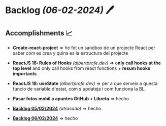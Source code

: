 # Backlog *(06-02-2024)* :pen:

## Accomplishments :chart_with_upwards_trend:

- **Create-react-project** => he fet un sandbox de un projecte React per saber com es crea y quina es la estructura del projecte

- **ReactJS 18: Rules of Hooks** *(albertprofe.dev)* => o**nly call hooks at the top level** and only call hooks from react functions + **resum hooks importants**

- **ReactJS 18: useState** *(albertprofe.dev)* => per a que serveix a questa funcio de variable d'estat, com s'updateja i com funciona la BL.

- **Pasar fotos mobil a apuntes GitHub + Libreta** => hecho

- **<u>Backlog 05/02/2024</u>** *(atrasado)* => hecho

- **<u>Backlog 06/02/2024</u>** => hecho
